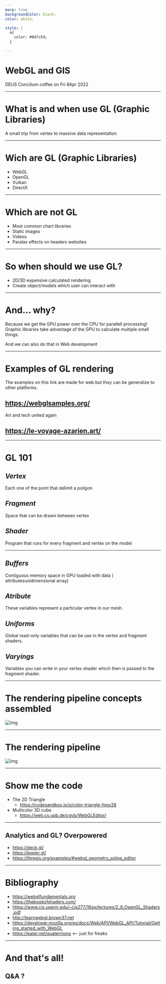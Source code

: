 ```yaml
---
marp: true
backgroundColor: black;
color: white;

style: |
  a{
    color: #847c54;
  }

---
```

# WebGL and GIS

DEUS Concilium coffee on Fri 8Apr 2022

---

# What is and when use GL (Graphic Libraries)

A small trip from vertex to massive data representation

---

# Wich are GL (Graphic Libraries)

- WebGL
- OpenGL
- Vulkan
- DirectX

---

# Which are not GL

- Most common chart libraries
- Static images
- Videos
- Paralax effects on headers websites

---

# So when should we use GL?

- 2D/3D expensive calculated rendering
- Create object/models which user can interact with

---

# And... why?

Because we get the GPU power over the CPU for parallell processing!
Graphic libraries take advantage of the GPU to calculate multiple small things.

And we can also do that in Web development

---

# Examples of GL rendering

The examples on this link are made for web but they can be generalize to other platforms.

## <https://webglsamples.org/>

Art and tech united again

## <https://le-voyage-azarien.art/>

---

# GL 101

## _Vertex_

Each one of the point that delimit a poligon

## _Fragment_

Space that can be drawn between vertex

## _Shader_

Program that runs for every fragment and vertex on the model

---

## _Buffers_

Contiguous memory space in GPU loaded with data ( attributesunidimensional array)

## _Atribute_

These variables represent a particular vertex in our mesh.

## _Uniforms_

Global read-only variables that can be use in the vertex and fragment shaders.

## _Varyings_

Variables you can write in your vertex shader which then is passed to the fragment shader.

---
<!-- backgroundColor: white;
color: black -->

# The rendering pipeline concepts assembled

![img](https://miro.medium.com/max/700/1*yNeQKJ2BRAonXxBhKgvucg.png)

---
<!-- backgroundColor: white;
color: black -->

# The rendering pipeline

![img](https://www.tutorialspoint.com/webgl/images/fragment_operations.jpg)

---
<!-- backgroundColor: black;
color: white -->

# Show me the code

- The 2D Triangle
  - <https://codesandbox.io/s/color-triangle-fqoy28>
- Multicolor 3D cube 
  - <https://web.cs.upb.de/cgvb/WebGLEditor/>

---

## Analytics and GL? Overpowered

- <https://deck.gl/>
- <https://kepler.gl/>
- <https://threejs.org/examples/#webgl_geometry_spline_editor>

---

# Bibliography

- <https://webglfundamentals.org>
- <https://thebookofshaders.com/>
- <https://www.cis.upenn.edu/~cis277/16sp/lectures/2_9_OpenGL_Shaders.pdf>
- <http://learnwebgl.brown37.net>
- <https://developer.mozilla.org/es/docs/Web/API/WebGL_API/Tutorial/Getting_started_with_WebGL>
- <https://eater.net/quaternions> <-- just for freaks

---
# And that's all! 
## Q&A ?